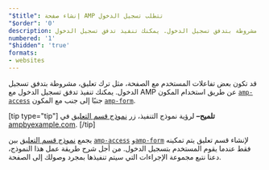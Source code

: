 ```yaml
---
"$title": إنشاء صفحة AMP تتطلب تسجيل الدخول
"$order": '0'
description: قد تكون بعض تفاعلات المستخدم مع الصفحة، مثل ترك تعليق، مشروطة بتدفق تسجيل الدخول. يمكنك تنفيذ تدفق تسجيل الدخول ...
numbered: '1'
"$hidden": 'true'
formats:
- websites
---
```


قد تكون بعض تفاعلات المستخدم مع الصفحة، مثل ترك تعليق، مشروطة بتدفق تسجيل الدخول. يمكنك تنفيذ تدفق تسجيل الدخول مع AMP عن طريق استخدام المكون [`amp-access`](../../../../documentation/components/reference/amp-access.md) جنبًا إلى جنب مع المكون [`amp-form`](../../../../documentation/components/reference/amp-form.md).

[tip type="tip"] **تلميح–** لرؤية نموذج التنفيذ، زر [نموذج قسم التعليق](../../../../documentation/examples/documentation/Comment_Section.html) في [ampbyexample.com](../../../../documentation/examples/index.html). [/tip]

يجمع [نموذج قسم التعليق](../../../../documentation/examples/documentation/Comment_Section.html) بين [`amp-access`](../../../../documentation/components/reference/amp-access.md) و[`amp-form`](../../../../documentation/components/reference/amp-form.md) لإنشاء قسم تعليق يتم تمكينه فقط عندما يقوم المستخدم بتسجيل الدخول. من أجل شرح طريقة عمل هذا النموذج، دعنا نتبع مجموعة الإجراءات التي سيتم تنفيذها بمجرد وصولك إلى الصفحة.
